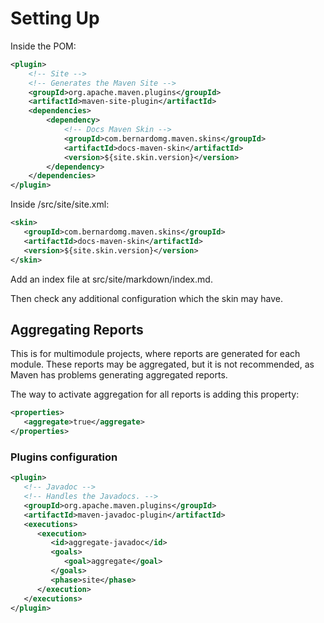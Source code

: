 # Setting Up

Inside the POM:

```xml
<plugin>
    <!-- Site -->
    <!-- Generates the Maven Site -->
    <groupId>org.apache.maven.plugins</groupId>
    <artifactId>maven-site-plugin</artifactId>
    <dependencies>
        <dependency>
            <!-- Docs Maven Skin -->
            <groupId>com.bernardomg.maven.skins</groupId>
            <artifactId>docs-maven-skin</artifactId>
            <version>${site.skin.version}</version>
        </dependency>
    </dependencies>
</plugin>
```

Inside /src/site/site.xml:

```xml
<skin>
   <groupId>com.bernardomg.maven.skins</groupId>
   <artifactId>docs-maven-skin</artifactId>
   <version>${site.skin.version}</version>
</skin>
```

Add an index file at src/site/markdown/index.md.

Then check any additional configuration which the skin may have.

## Aggregating Reports

This is for multimodule projects, where reports are generated for each module. These reports may be aggregated, but it is not recommended, as Maven has problems generating aggregated reports.

The way to activate aggregation for all reports is adding this property:

```xml
<properties>
   <aggregate>true</aggregate>
</properties>
```

### Plugins configuration

```xml
<plugin>
   <!-- Javadoc -->
   <!-- Handles the Javadocs. -->
   <groupId>org.apache.maven.plugins</groupId>
   <artifactId>maven-javadoc-plugin</artifactId>
   <executions>
      <execution>
         <id>aggregate-javadoc</id>
         <goals>
            <goal>aggregate</goal>
         </goals>
         <phase>site</phase>
      </execution>
   </executions>
</plugin>
```



